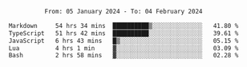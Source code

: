 <div align="center">
<p style="text-align: center;">
<!--START_SECTION:waka-->

```txt
From: 05 January 2024 - To: 04 February 2024

Markdown     54 hrs 34 mins  ██████████▒░░░░░░░░░░░░░░   41.80 %
TypeScript   51 hrs 42 mins  ██████████░░░░░░░░░░░░░░░   39.61 %
JavaScript   6 hrs 43 mins   █▒░░░░░░░░░░░░░░░░░░░░░░░   05.15 %
Lua          4 hrs 1 min     ▓░░░░░░░░░░░░░░░░░░░░░░░░   03.09 %
Bash         2 hrs 58 mins   ▓░░░░░░░░░░░░░░░░░░░░░░░░   02.28 %
```

<!--END_SECTION:waka-->
</p>
</div>
